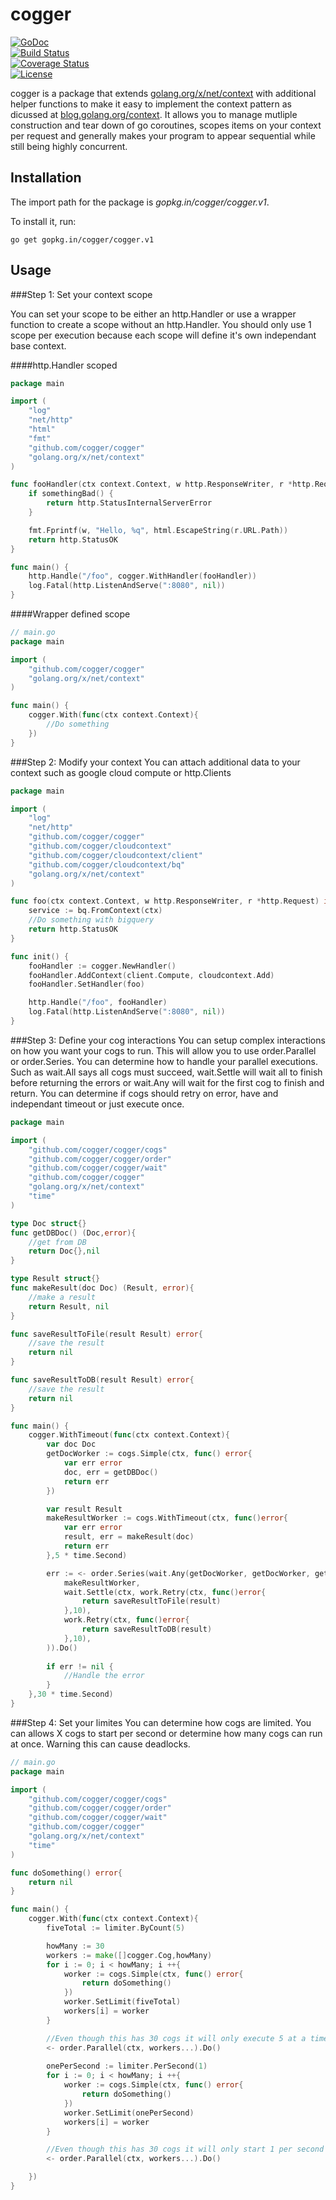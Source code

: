# cogger 

[![GoDoc](https://godoc.org/github.com/cogger/cogger?status.png)](http://godoc.org/github.com/cogger/cogger)  
[![Build Status](https://travis-ci.org/cogger/cogger.svg?branch=master)](https://travis-ci.org/cogger/cogger)  
[![Coverage Status](https://coveralls.io/repos/cogger/cogger/badge.svg?branch=master)](https://coveralls.io/r/cogger/cogger?branch=master)  
[![License](http://img.shields.io/:license-apache-blue.svg)](http://www.apache.org/licenses/LICENSE-2.0.html)

cogger is a package that extends [golang.org/x/net/context](https://godoc.org/golang.org/x/oauth2) with additional helper functions to make it easy to implement the context pattern as dicussed at [blog.golang.org/context](https://blog.golang.org/context).  It allows you to manage mutliple construction and tear down of go coroutines, scopes items on your context per request and generally makes your program to appear sequential while still being highly concurrent.

## Installation

The import path for the package is *gopkg.in/cogger/cogger.v1*.

To install it, run:

    go get gopkg.in/cogger/cogger.v1
    
## Usage

###Step 1: Set your context scope 

You can set your scope to be either an http.Handler or use a wrapper function to create a scope without an http.Handler.
You should only use 1 scope per execution because each scope will define it's own independant base context.

####http.Handler scoped
~~~ go
package main

import (
	"log"
	"net/http"
	"html"
	"fmt"
	"github.com/cogger/cogger"
	"golang.org/x/net/context"
)

func fooHandler(ctx context.Context, w http.ResponseWriter, r *http.Request) int{
	if somethingBad() {
		return http.StatusInternalServerError
	}

	fmt.Fprintf(w, "Hello, %q", html.EscapeString(r.URL.Path))
	return http.StatusOK
}

func main() {
  	http.Handle("/foo", cogger.WithHandler(fooHandler))
	log.Fatal(http.ListenAndServe(":8080", nil))
}

~~~

####Wrapper defined scope
~~~ go
// main.go
package main

import (
	"github.com/cogger/cogger"
	"golang.org/x/net/context"
)

func main() {
  	cogger.With(func(ctx context.Context){
  		//Do something
  	})
}

~~~

###Step 2: Modify your context
You can attach additional data to your context such as google cloud compute or http.Clients
~~~ go
package main

import (
	"log"
	"net/http"
	"github.com/cogger/cogger"
	"github.com/cogger/cloudcontext"
	"github.com/cogger/cloudcontext/client"
	"github.com/cogger/cloudcontext/bq"
	"golang.org/x/net/context"
)

func foo(ctx context.Context, w http.ResponseWriter, r *http.Request) int{
	service := bq.FromContext(ctx)
	//Do something with bigquery
	return http.StatusOK
}

func init() {
	fooHandler := cogger.NewHandler()
	fooHandler.AddContext(client.Compute, cloudcontext.Add)
	fooHandler.SetHandler(foo)

  	http.Handle("/foo", fooHandler)
  	log.Fatal(http.ListenAndServe(":8080", nil))
}
~~~

###Step 3: Define your cog interactions
You can setup complex interactions on how you want your cogs to run.  This will allow you to use order.Parallel or order.Series.  You can determine how to handle your parallel executions. Such as wait.All says all cogs must succeed, wait.Settle will wait all to finish before returning the errors or wait.Any will wait for the first cog to finish and return.  You can determine if cogs should retry on error, have and independant timeout or just execute once.

~~~ go
package main

import (
	"github.com/cogger/cogger/cogs"
	"github.com/cogger/cogger/order"
	"github.com/cogger/cogger/wait"
	"github.com/cogger/cogger"
	"golang.org/x/net/context"
	"time"
)

type Doc struct{}
func getDBDoc() (Doc,error){
	//get from DB
	return Doc{},nil
}

type Result struct{}
func makeResult(doc Doc) (Result, error){
	//make a result
	return Result, nil
}

func saveResultToFile(result Result) error{
	//save the result
	return nil
}

func saveResultToDB(result Result) error{
	//save the result
	return nil
}

func main() {
  	cogger.WithTimeout(func(ctx context.Context){
  		var doc Doc
  		getDocWorker := cogs.Simple(ctx, func() error{
  			var err error
  			doc, err = getDBDoc()
  			return err
  		})

  		var result Result
  		makeResultWorker := cogs.WithTimeout(ctx, func()error{
  			var err error
  			result, err = makeResult(doc)
  			return err
  		},5 * time.Second)

  		err := <- order.Series(wait.Any(getDocWorker, getDocWorker, getDocWorker),
  			makeResultWorker,
  			wait.Settle(ctx, work.Retry(ctx, func()error{
	  			return saveResultToFile(result)
	  		},10),
	  		work.Retry(ctx, func()error{
	  			return saveResultToDB(result)
	  		},10),
  		)).Do()
  		
  		if err != nil {
  			//Handle the error
  		}
  	},30 * time.Second)
}

~~~

###Step 4: Set your limites
You can determine how cogs are limited.  You can allows X cogs to start per second or determine how many cogs can run at once.  Warning this can cause deadlocks.
~~~ go
// main.go
package main

import (
	"github.com/cogger/cogger/cogs"
	"github.com/cogger/cogger/order"
	"github.com/cogger/cogger/wait"
	"github.com/cogger/cogger"
	"golang.org/x/net/context"
	"time"
)

func doSomething() error{
	return nil
}

func main() {
  	cogger.With(func(ctx context.Context){
  		fiveTotal := limiter.ByCount(5)

		howMany := 30
  		workers := make([]cogger.Cog,howMany)
  		for i := 0; i < howMany; i ++{
	  		worker := cogs.Simple(ctx, func() error{
	  			return doSomething()
	  		})
  			worker.SetLimit(fiveTotal)
  			workers[i] = worker
  		}

  		//Even though this has 30 cogs it will only execute 5 at a time
  		<- order.Parallel(ctx, workers...).Do()
  		
  		onePerSecond := limiter.PerSecond(1)
  		for i := 0; i < howMany; i ++{
	  		worker := cogs.Simple(ctx, func() error{
	  			return doSomething()
	  		})
  			worker.SetLimit(onePerSecond)
  			workers[i] = worker
  		}

  		//Even though this has 30 cogs it will only start 1 per second
  		<- order.Parallel(ctx, workers...).Do()

  	})
}

~~~